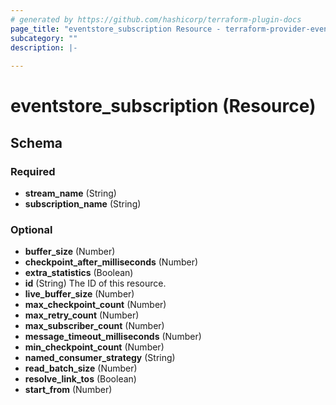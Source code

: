 ```yaml
---
# generated by https://github.com/hashicorp/terraform-plugin-docs
page_title: "eventstore_subscription Resource - terraform-provider-eventstore"
subcategory: ""
description: |-
  
---
```


# eventstore_subscription (Resource)





<!-- schema generated by tfplugindocs -->
## Schema

### Required

- **stream_name** (String)
- **subscription_name** (String)

### Optional

- **buffer_size** (Number)
- **checkpoint_after_milliseconds** (Number)
- **extra_statistics** (Boolean)
- **id** (String) The ID of this resource.
- **live_buffer_size** (Number)
- **max_checkpoint_count** (Number)
- **max_retry_count** (Number)
- **max_subscriber_count** (Number)
- **message_timeout_milliseconds** (Number)
- **min_checkpoint_count** (Number)
- **named_consumer_strategy** (String)
- **read_batch_size** (Number)
- **resolve_link_tos** (Boolean)
- **start_from** (Number)



